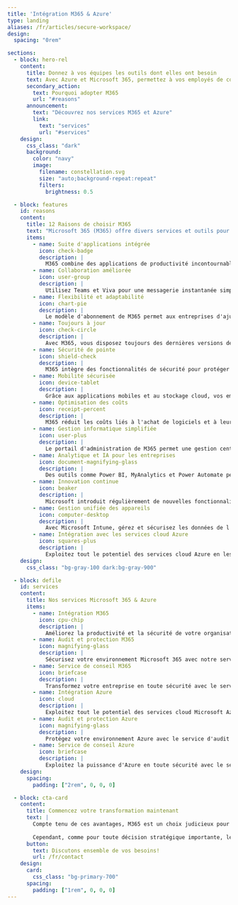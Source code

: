```yaml
---
title: 'Intégration M365 & Azure'
type: landing
aliases: /fr/articles/secure-workspace/
design:
  spacing: "0rem"

sections:
  - block: hero-rel
    content:
      title: Donnez à vos équipes les outils dont elles ont besoin
      text: Avec Azure et Microsoft 365, permettez à vos employés de collaborer et de travailler de manière créative, efficace et sécurisée, où qu'ils soient.
      secondary_action:
        text: Pourquoi adopter M365
        url: "#reasons"
      announcement:
        text: "Découvrez nos services M365 et Azure"
        link:
          text: "services"
          url: "#services"
    design:
      css_class: "dark"
      background:
        color: "navy"
        image:
          filename: constellation.svg
          size: "auto;background-repeat:repeat"
          filters:
            brightness: 0.5

  - block: features
    id: reasons
    content:
      title: 12 Raisons de choisir M365
      text: "Microsoft 365 (M365) offre divers services et outils pour la productivité, la collaboration et la sécurité des entreprises. Voici 12 raisons de choisir M365 pour votre entreprise:"
      items:
        - name: Suite d'applications intégrée
          icon: check-badge
          description: |
            M365 combine des applications de productivité incontournables telles que Word, Excel, PowerPoint et Outlook avec des services cloud puissants comme OneDrive, SharePoint et Microsoft Teams, créant un écosystème unifié pour vos besoins professionnels.
        - name: Collaboration améliorée
          icon: user-group
          description: |
            Utilisez Teams et Viva pour une messagerie instantanée simple avec vos collègues. Organisez et rejoignez des réunions ou passez des appels vocaux depuis n'importe quel appareil, où que vous soyez. Partagez des boîtes aux lettres, des calendriers et des contacts pour planifier des réunions qui conviennent à tous. Partagez des fichiers et éditez des documents en temps réel pour une collaboration maximale.
        - name: Flexibilité et adaptabilité
          icon: chart-pie
          description: |
            Le modèle d'abonnement de M365 permet aux entreprises d'ajuster leurs besoins à la hausse ou à la baisse. Il convient aux entreprises de toutes tailles, des startups aux grandes entreprises.
        - name: Toujours à jour
          icon: check-circle
          description: |
            Avec M365, vous disposez toujours des dernières versions des applications et des mises à jour de sécurité, garantissant que vos outils restent modernes et sécurisés sans intervention manuelle.
        - name: Sécurité de pointe
          icon: shield-check
          description: |
            M365 intègre des fonctionnalités de sécurité pour protéger les données sensibles. La protection avancée contre les menaces, la prévention des pertes de données et la gestion des appareils mobiles renforcent la sécurité de vos données.
        - name: Mobilité sécurisée
          icon: device-tablet
          description: |
            Grâce aux applications mobiles et au stockage cloud, vos employés peuvent accéder à leur travail en toute sécurité depuis n'importe quel appareil, où qu'ils soient.
        - name: Optimisation des coûts
          icon: receipt-percent
          description: |
            M365 réduit les coûts liés à l'achat de logiciels et à leur maintenance. Le modèle de paiement par utilisateur, par mois, offre une meilleure prévisibilité des dépenses informatiques.
        - name: Gestion informatique simplifiée
          icon: user-plus
          description: |
            Le portail d'administration de M365 permet une gestion centralisée des utilisateurs et des services, simplifiant les tâches telles que l'ajout d'utilisateurs et la gestion des mots de passe.
        - name: Analytique et IA pour les entreprises
          icon: document-magnifying-glass
          description: |
            Des outils comme Power BI, MyAnalytics et Power Automate permettent aux entreprises d'analyser des données, d'obtenir des insights et d'automatiser des tâches efficacement.
        - name: Innovation continue
          icon: beaker
          description: |
            Microsoft introduit régulièrement de nouvelles fonctionnalités dans l'écosystème M365, garantissant aux entreprises les dernières avancées technologiques.
        - name: Gestion unifiée des appareils
          icon: computer-desktop
          description: |
            Avec Microsoft Intune, gérez et sécurisez les données de l'entreprise sur des appareils personnels et professionnels, tout en assurant leur conformité avec les politiques de l'entreprise.
        - name: Intégration avec les services cloud Azure
          icon: squares-plus
          description: |
            Exploitez tout le potentiel des services cloud Azure en les intégrant parfaitement à Microsoft 365. Nos experts Azure fournissent des solutions cloud complètes adaptées à vos besoins.
    design:
      css_class: "bg-gray-100 dark:bg-gray-900"

  - block: defile
    id: services
    content:
      title: Nos services Microsoft 365 & Azure
      items:
        - name: Intégration M365
          icon: cpu-chip
          description: |
            Améliorez la productivité et la sécurité de votre organisation avec le service d'intégration Microsoft 365 de CravateRouge Ltd. Nous assurons une intégration transparente de vos systèmes existants avec Microsoft 365. Notre équipe met l'accent sur la cybersécurité, en mettant en œuvre des mesures robustes pour protéger vos données tout en améliorant la collaboration et l'efficacité.
        - name: Audit et protection M365
          icon: magnifying-glass
          description: |
            Sécurisez votre environnement Microsoft 365 avec notre service d'audit et de protection. CravateRouge Ltd effectue une évaluation complète de la sécurité de votre configuration M365, identifie les vulnérabilités et applique les meilleures pratiques pour renforcer vos défenses. De la gestion des accès au chiffrement des données, nous protégeons vos informations critiques contre les menaces cybernétiques.
        - name: Service de conseil M365
          icon: briefcase
          description: |
            Transformez votre entreprise en toute sécurité avec le service de conseil Microsoft 365 de CravateRouge Ltd. Nos experts fournissent des solutions personnalisées pour le déploiement, la migration et l'adoption par les utilisateurs, tout en mettant l'accent sur la cybersécurité. Nous vous aidons à exploiter les capacités de M365 pour améliorer la collaboration, la productivité et la conformité aux normes de l'industrie.
        - name: Intégration Azure
          icon: cloud
          description: |
            Exploitez tout le potentiel des services cloud Microsoft Azure. De l'infrastructure à la virtualisation, en passant par les applications mobiles et web, nos experts Azure fournissent des solutions cloud complètes adaptées à vos besoins. Profitez de l'IA, des chatbots et autres services pour accroitre l'innovation et l'efficacité. Sécurisez votre entreprise avec des solutions de sauvegarde et de récupération Azure, garantissant la protection des données sur plusieurs géolocalisations.
        - name: Audit et protection Azure
          icon: magnifying-glass
          description: |
            Protégez votre environnement Azure avec le service d'audit et de protection de CravateRouge Ltd. Nous effectuons une analyse approfondie de votre infrastructure Azure pour identifier les failles de sécurité et appliquer des techniques de protection avancées. De la gestion des identités à la sécurité réseau, nous garantissons que votre environnement cloud soit résilient face aux menaces cybernétiques.
        - name: Service de conseil Azure
          icon: briefcase
          description: |
            Exploitez la puissance d'Azure en toute sécurité avec le service de conseil de CravateRouge Ltd. Nos experts axés sur la cybersécurité vous accompagnent dans le déploiement, la migration et l'optimisation d'Azure. Nous vous aidons à concevoir et à mettre en œuvre des architectures cloud sécurisées, tout en garantissant la conformité aux réglementations de l'industrie et en favorisant l'innovation.
    design:
      spacing:
        padding: ["2rem", 0, 0, 0]

  - block: cta-card
    content: 
      title: Commencez votre transformation maintenant
      text: |
        Compte tenu de ces avantages, M365 est un choix judicieux pour les entreprises cherchant une solution complète, sécurisée et en constante évolution.
        
        Cependant, comme pour toute décision stratégique importante, les entreprises doivent évaluer leurs besoins spécifiques et leur budget avant de sauter le pas.
      button:
        text: Discutons ensemble de vos besoins!
        url: /fr/contact
    design:
      card:
        css_class: "bg-primary-700"
      spacing:
        padding: ["1rem", 0, 0, 0]
---
```

